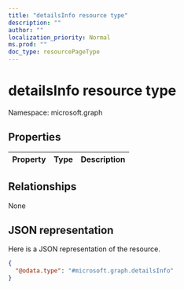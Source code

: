 ```yaml
---
title: "detailsInfo resource type"
description: ""
author: ""
localization_priority: Normal
ms.prod: ""
doc_type: resourcePageType
---
```


# detailsInfo resource type


Namespace: microsoft.graph



## Properties
|Property|Type|Description|
|:---|:---|:---|

## Relationships
None

## JSON representation
Here is a JSON representation of the resource.
<!-- {
  "blockType": "resource",
  "@odata.type": "microsoft.graph.detailsInfo"
}
-->
``` json
{
  "@odata.type": "#microsoft.graph.detailsInfo"
}
```

